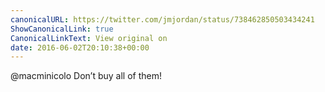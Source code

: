 ```yaml
---
canonicalURL: https://twitter.com/jmjordan/status/738462850503434241
ShowCanonicalLink: true
CanonicalLinkText: View original on
date: 2016-06-02T20:10:38+00:00
---
```

@macminicolo Don’t buy all of them!